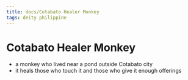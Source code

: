 ```yaml
---
title: docs/Cotabato Healer Monkey
tags: deity philippine
---
```


# Cotabato Healer Monkey
- a monkey who lived near a pond outside Cotabato city
- it heals those who touch it and those who give it enough offerings